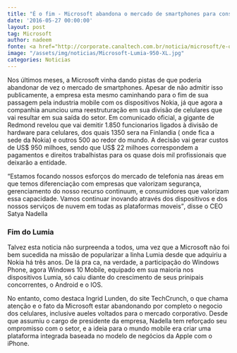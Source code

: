```yaml
---
title: "É o fim - Microsoft abandona o mercado de smartphones para consumidores"
date: '2016-05-27 00:00:00'
layout: post
tag: Microsoft
author: nadeem
fonte: <a href="http://corporate.canaltech.com.br/noticia/microsoft/e-o-fim-microsoft-abandona-o-mercado-de-smartphones-para-consumidores-67405/">CanalTech</a>
image: "/assets/img/noticias/Microsoft-Lumia-950-XL.jpg"
categories: Noticias
---
```


Nos últimos meses, a Microsoft vinha dando pistas de que poderia abandonar de vez o mercado de smartphones. 
Apesar de não admitir isso publicamente, a empresa esta mesmo caminhando para o fim de sua passagem pela industria mobile com os dispositivos Nokia, já que agora a companhia anunciou uma reestruturação em sua divisão de celulares que vai resultar em sua saída do setor.
Em comunicado oficial, a gigante de Redmond revelou que vai demitir 1.850 funcionarios ligados à divisão de hardware para celulares, dos quais 1350 sera na Finlandia ( onde fica a sede da Nokia) e outros 500 ao redor do mundo. 
A decisão vai gerar custos de US$ 950 milhoes, sendo que US$ 22 milhoes correspondem a pagamentos e direitos trabalhistas para os quase dois mil profissionais que deixarão a entidade.

<q>Estamos focando nossos esforços do mercado de telefonia nas áreas em que temos diferenciação com empresas que valorizam segurança, gerenciamento do nosso recurso continuum, e consumidores que valorizam essa capacidade. Vamos continuar inovando através dos dispositivos e dos nossos serviços de nuvem em todas as plataformas moveis</q>, disse o CEO Satya Nadella 

### Fim do Lumia

Talvez esta noticia não surpreenda a todos, uma vez que a Microsoft não foi bem sucedida na missão de popularizar a linha Lumia desde que adquiriu a Nokia há três anos. 
De lá pra ca, na verdade, a participação do Windows Phone, agora Windows 10 Mobile, equipado em sua maioria nos dispositivos Lumia, só caiu diante do crescimento de seus prinipais concorrentes, o Android e o IOS.

No entanto, como destaca Ingrid Lunden, do site TechCrunch, o que chama atenção e o fato da Microsoft estar abandonando por completo o negocio dos celulares, inclusive aueles voltados para o mercado corporativo. 
Desde que assumiu o cargo de presidente da empresa, Nadella tem reforçado seu ompromisso com o setor, e a ideia para o mundo mobile era criar uma plataforma integrada baseada no modelo de negócios da Apple com o iPhone.

